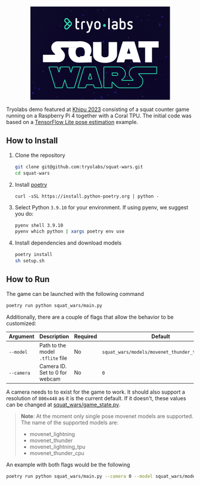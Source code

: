 <p align="center">
  <img src="logo.png" alt="Squat Wars"/>
</p>

Tryolabs demo featured at [Khipu 2023](https://khipu.ai/) consisting of a squat counter game running on a Raspberry Pi 4 together with a Coral TPU. The initial code was based on a [TensorFlow Lite pose estimation](https://github.com/tensorflow/examples/tree/master/lite/examples/pose_estimation/raspberry_pi) example.

## How to Install

1. Clone the repository

   ```bash
   git clone git@github.com:tryolabs/squat-wars.git
   cd squat-wars
   ```

2. Install [poetry](https://python-poetry.org/docs/#installing-with-the-official-installer)

   ```
   curl -sSL https://install.python-poetry.org | python -
   ```

3. Select Python `3.9.10` for your environment. If using pyenv, we suggest you do:
   ```bash
   pyenv shell 3.9.10
   pyenv which python | xargs poetry env use
   ```
4. Install dependencies and download models
   ```bash
   poetry install
   sh setup.sh
   ```

## How to Run

The game can be launched with the following command

```bash
poetry run python squat_wars/main.py
```

Additionally, there are a couple of flags that allow the behavior to be customized:

| Argument   | Description                      | Required | Default                                        |
| ---------- | -------------------------------- | -------- | ---------------------------------------------- |
| `--model`  | Path to the model `.tflite` file | No       | `squat_wars/models/movenet_thunder_tpu.tflite` |
| `--camera` | Camera ID. Set to 0 for webcam   | No       | `0`                                            |

A camera needs to to exist for the game to work. It should also support a resolution of `800x448` as it is the current default. If it doesn't, these values can be changed at [squat_wars/game_state.py](squat_wars/game_state.py).

> **Note**: At the moment only single pose movenet models are supported. The name of the supported models are:
>
> - movenet_lightning
> - movenet_thunder
> - movenet_lightning_tpu
> - movenet_thunder_cpu

An example with both flags would be the following

```bash
poetry run python squat_wars/main.py --camera 0 --model squat_wars/models/movenet_lightning.tflite
```
